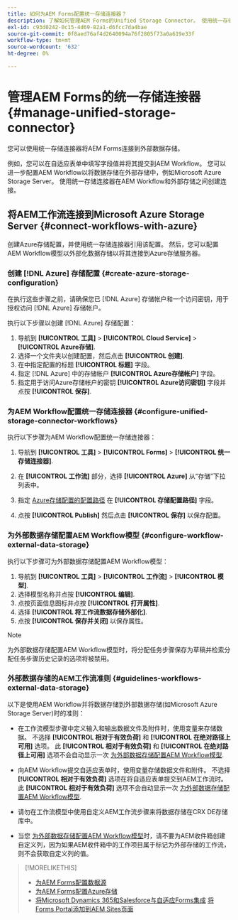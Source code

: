 ```yaml
---
title: 如何为AEM Forms配置统一存储连接器？
description: 了解如何管理AEM Forms的Unified Storage Connector。 使用统一存储连接器将AEM Forms连接到外部数据存储。
exl-id: c93d0242-0c15-4d69-82a1-d6fcc7da4bae
source-git-commit: 0f8aed76af4d2640094a76f2805f73a0a619e33f
workflow-type: tm+mt
source-wordcount: '632'
ht-degree: 0%

---
```


# 管理AEM Forms的统一存储连接器 {#manage-unified-storage-connector}

您可以使用统一存储连接器将AEM Forms连接到外部数据存储。

例如，您可以在自适应表单中填写字段值并将其提交到AEM Workflow。 您可以进一步配置AEM Workflow以将数据存储在外部存储中，例如Microsoft Azure Storage Server。 使用统一存储连接器在AEM Workflow和外部存储之间创建连接。

## 将AEM工作流连接到Microsoft Azure Storage Server {#connect-workflows-with-azure}

创建Azure存储配置，并使用统一存储连接器引用该配置。 然后，您可以配置AEM Workflow模型以外部化数据存储以将其连接到Azure存储服务器。

### 创建 [!DNL Azure] 存储配置 {#create-azure-storage-configuration}

在执行这些步骤之前，请确保您已 [!DNL Azure] 存储帐户和一个访问密钥，用于授权访问 [!DNL Azure] 存储帐户。

执行以下步骤以创建 [!DNL Azure] 存储配置：

1. 导航到 **[!UICONTROL 工具]** > **[!UICONTROL Cloud Service]** > **[!UICONTROL Azure存储]**.
1. 选择一个文件夹以创建配置，然后点击 **[!UICONTROL 创建]**.
1. 在中指定配置的标题 **[!UICONTROL 标题]** 字段。
1. 指定 [!DNL Azure] 中的存储帐户 **[!UICONTROL Azure存储帐户]** 字段。
1. 指定用于访问Azure存储帐户的密钥 **[!UICONTROL Azure访问密钥]** 字段并点按 **[!UICONTROL 保存]**.

### 为AEM Workflow配置统一存储连接器 {#configure-unified-storage-connector-workflows}

执行以下步骤为AEM Workflow配置统一存储连接器：

1. 导航到 **[!UICONTROL 工具]** > **[!UICONTROL Forms]** > **[!UICONTROL 统一存储连接器]**.

1. 在 **[!UICONTROL 工作流]** 部分，选择 **[!UICONTROL Azure]** 从“存储”下拉列表中。
1. 指定 [Azure存储配置的配置路径](#create-azure-storage-configuration) 在 **[!UICONTROL 存储配置路径]** 字段。
1. 点按 **[!UICONTROL Publish]** 然后点击 **[!UICONTROL 保存]** 以保存配置。

### 为外部数据存储配置AEM Workflow模型 {#configure-workflow-external-data-storage}

执行以下步骤可为外部数据存储配置AEM Workflow模型：

1. 导航到 **[!UICONTROL 工具]** > **[!UICONTROL 工作流]** > **[!UICONTROL 模型]**.
1. 选择模型名称并点按 **[!UICONTROL 编辑]**.
1. 点按页面信息图标并点按 **[!UICONTROL 打开属性]**.
1. 选择 **[!UICONTROL 将工作流数据存储外部化]**.
1. 点按 **[!UICONTROL 保存并关闭]** 以保存属性。

>[!NOTE]
>
>为外部数据存储配置AEM Workflow模型时，将分配任务步骤保存为草稿并检索分配任务步骤历史记录的选项将被禁用。

### 外部数据存储的AEM工作流准则 {#guidelines-workflows-external-data-storage}

以下是使用AEM Workflow并将数据存储到外部数据存储(如Microsoft Azure Storage Server)时的准则：

* 在工作流模型步骤中定义输入和输出数据文件及附件时，使用变量来存储数据。 不选择 **[!UICONTROL 相对于有效负荷]** 和 **[!UICONTROL 在绝对路径上可用]** 选项。 此 **[!UICONTROL 相对于有效负荷]** 和 **[!UICONTROL 在绝对路径上可用]** 选项不会自动显示一次 [为外部数据存储配置AEM Workflow模型](#configure-workflow-external-data-storage).

* 向AEM Workflow提交自适应表单时，使用变量存储数据文件和附件。 不选择 **[!UICONTROL 相对于有效负荷]** 选项在将自适应表单提交到AEM工作流时。 此 **[!UICONTROL 相对于有效负荷]** 选项不会自动显示一次 [为外部数据存储配置AEM Workflow模型](#configure-workflow-external-data-storage).

* 请勿在工作流模型中使用自定义AEM工作流步骤来将数据存储在CRX DE存储库中。

* 当您 [为外部数据存储配置AEM Workflow模型](#configure-workflow-external-data-storage)时，请不要为AEM收件箱创建自定义列，因为如果AEM收件箱中的工作项目属于标记为外部存储的工作流，则不会获取自定义列的值。

>[!MORELIKETHIS]
>
>* [为AEM Forms配置数据源](/help/forms/configure-data-sources.md)
>* [为AEM Forms配置Azure存储](/help/forms/configure-azure-storage.md)
>* [将Microsoft Dynamics 365和Salesforce与自适应Forms集成](/help/forms/configure-msdynamics-salesforce.md)
>  [将Forms Portal添加到AEM Sites页面](/help/forms/configure-forms-portal.md)
